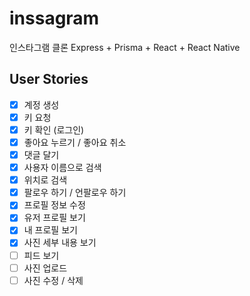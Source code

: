 # inssagram
인스타그램 클론 Express + Prisma + React + React Native

## User Stories

- [X] 계정 생성
- [X] 키 요청
- [X] 키 확인 (로그인)
- [X] 좋아요 누르기 / 좋아요 취소
- [X] 댓글 달기
- [X] 사용자 이름으로 검색
- [X] 위치로 검색
- [X] 팔로우 하기 / 언팔로우 하기
- [X] 프로필 정보 수정
- [X] 유저 프로필 보기
- [X] 내 프로필 보기
- [X] 사진 세부 내용 보기
- [ ] 피드 보기
- [ ] 사진 업로드
- [ ] 사진 수정 / 삭제